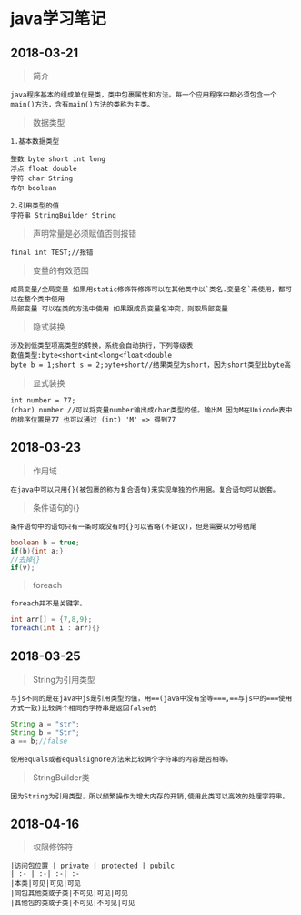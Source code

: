 # java学习笔记

## 2018-03-21

>简介

    java程序基本的组成单位是类，类中包裹属性和方法。每一个应用程序中都必须包含一个main()方法，含有main()方法的类称为主类。

>数据类型

    1.基本数据类型

    整数 byte short int long
    浮点 float double
    字符 char String
    布尔 boolean
    
    2.引用类型的值
    字符串 StringBuilder String

>声明常量是必须赋值否则报错

    final int TEST;//报错

>变量的有效范围

    成员变量/全局变量 如果用static修饰符修饰可以在其他类中以`类名.变量名`来使用，都可以在整个类中使用
    局部变量 可以在类的方法中使用 如果跟成员变量名冲突，则取局部变量

>隐式装换

    涉及到低类型项高类型的转换，系统会自动执行，下列等级表
    数值类型:byte<short<int<long<float<double
    byte b = 1;short s = 2;byte+short//结果类型为short，因为short类型比byte高

>显式装换

    int number = 77;
    (char) number //可以将变量number输出成char类型的值。输出M 因为M在Unicode表中的排序位置是77 也可以通过 (int) 'M' => 得到77
    
## 2018-03-23

>作用域

    在java中可以只用{}(被包裹的称为复合语句)来实现单独的作用据。复合语句可以嵌套。

>条件语句的{}
    
    条件语句中的语句只有一条时或没有时{}可以省略(不建议)，但是需要以分号结尾
```java
boolean b = true;
if(b){int a;}
//去掉{}
if(v);
```
>foreach
    
    foreach并不是关键字。
```java
int arr[] = {7,8,9};
foreach(int i : arr){}
```

## 2018-03-25
    
>String为引用类型

    与js不同的是在java中js是引用类型的值，用==(java中没有全等===,==与js中的===使用方式一致)比较俩个相同的字符串是返回false的
```java
String a = "str";
String b = "Str";
a == b;//false
```
    使用equals或者equalsIgnore方法来比较俩个字符串的内容是否相等。
    
>StringBuilder类

    因为String为引用类型，所以频繁操作为增大内存的开销,使用此类可以高效的处理字符串。

## 2018-04-16

>权限修饰符

    |访问包位置 | private | protected | pubilc
    | :- | :-| :-| :-
    |本类|可见|可见|可见
    |同包其他类或子类|不可见|可见|可见
    |其他包的类或子类|不可见|不可见|可见